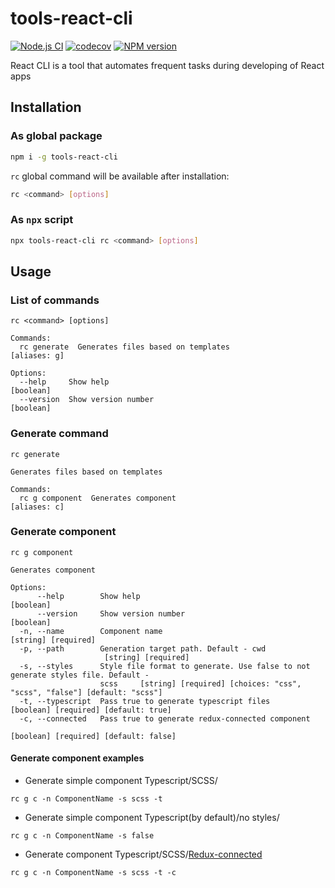 # tools-react-cli

[![Node.js CI](https://github.com/rodion-arr/react-cli/actions/workflows/ci.yaml/badge.svg)](https://github.com/rodion-arr/react-cli/actions/workflows/ci.yaml)
[![codecov](https://codecov.io/gh/rodion-arr/react-cli/branch/main/graph/badge.svg)](https://codecov.io/gh/rodion-arr/react-cli)
<span class="badge-npmversion"><a href="https://npmjs.org/package/tools-react-cli" title="View this project on NPM"><img src="https://img.shields.io/npm/v/tools-react-cli.svg" alt="NPM version" /></a></span>

React CLI is a tool that automates frequent tasks during developing of React apps

## Installation

### As global package

```bash
npm i -g tools-react-cli
```

`rc` global command will be available after installation:

```bash
rc <command> [options]
```

### As `npx` script

```bash
npx tools-react-cli rc <command> [options]
```

## Usage

### List of commands

```
rc <command> [options]

Commands:
  rc generate  Generates files based on templates                                       [aliases: g]

Options:
  --help     Show help                                                                     [boolean]
  --version  Show version number                                                           [boolean]
```

### Generate command

```
rc generate

Generates files based on templates

Commands:
  rc g component  Generates component                                                   [aliases: c]
```

### Generate component

```
rc g component

Generates component

Options:
      --help        Show help                                                              [boolean]
      --version     Show version number                                                    [boolean]
  -n, --name        Component name                                               [string] [required]
  -p, --path        Generation target path. Default - cwd
                     [string] [required]
  -s, --styles      Style file format to generate. Use false to not generate styles file. Default -
                    scss     [string] [required] [choices: "css", "scss", "false"] [default: "scss"]
  -t, --typescript  Pass true to generate typescript files      [boolean] [required] [default: true]
  -c, --connected   Pass true to generate redux-connected component
                                                               [boolean] [required] [default: false]
```

#### Generate component examples

- Generate simple component Typescript/SCSS/
```
rc g c -n ComponentName -s scss -t
```

- Generate simple component Typescript(by default)/no styles/
```
rc g c -n ComponentName -s false
```

- Generate component Typescript/SCSS/[Redux-connected](https://react-redux.js.org/using-react-redux/connect-mapstate)
```
rc g c -n ComponentName -s scss -t -c
```


